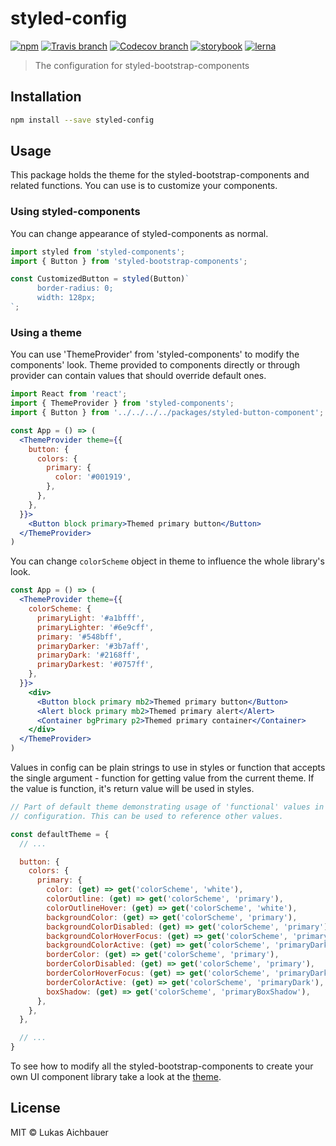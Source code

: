 # styled-config

[![npm](https://img.shields.io/npm/v/styled-config.svg?style=flat-square)](https://www.npmjs.com/package/styled-config)
[![Travis branch](https://img.shields.io/travis/aichbauer/styled-bootstrap-components/master.svg?style=flat-square)](https://travis-ci.org/aichbauer/styled-bootstrap-components)
[![Codecov branch](https://img.shields.io/codecov/c/github/aichbauer/styled-bootstrap-components/master.svg?style=flat-square)](https://codecov.io/gh/aichbauer/styled-bootstrap-components)
[![storybook](https://img.shields.io/badge/docs%20with-storybook-f1618c.svg?style=flat-square)](https://aichbauer.github.io/styled-bootstrap-components)
[![lerna](https://img.shields.io/badge/maintained%20with-lerna-cc00ff.svg?style=flat-square)](https://lernajs.io/)

> The configuration for styled-bootstrap-components

## Installation

```sh
npm install --save styled-config
```

## Usage

This package holds the theme for the styled-bootstrap-components and related
functions. You can use is to customize your components.

### Using styled-components

You can change appearance of styled-components as normal.

```jsx
import styled from 'styled-components';
import { Button } from 'styled-bootstrap-components';

const CustomizedButton = styled(Button)`
      border-radius: 0;
      width: 128px;
`;
```

### Using a theme

You can use 'ThemeProvider' from 'styled-components' to modify the components'
look. Theme provided to components directly or through provider can contain
values that should override default ones.

```jsx
import React from 'react';
import { ThemeProvider } from 'styled-components';
import { Button } from '../../../../packages/styled-button-component';

const App = () => (
  <ThemeProvider theme={{
    button: {
      colors: {
        primary: {
          color: '#001919',
        },
      },
    },
  }}>
    <Button block primary>Themed primary button</Button>
  </ThemeProvider>
)
```

You can change `colorScheme` object in theme to influence the whole
library's look.

```jsx
const App = () => (
  <ThemeProvider theme={{
    colorScheme: {
      primaryLight: '#a1bfff',
      primaryLighter: '#6e9cff',
      primary: '#548bff',
      primaryDarker: '#3b7aff',
      primaryDark: '#2168ff',
      primaryDarkest: '#0757ff',
    },
  }}>
    <div>
      <Button block primary mb2>Themed primary button</Button>
      <Alert block primary mb2>Themed primary alert</Alert>
      <Container bgPrimary p2>Themed primary container</Container>
    </div>
  </ThemeProvider>
)
```

Values in config can be plain strings to use in styles or function that
accepts the single argument - function for getting value from the current
theme. If the value is function, it's return value will be used in styles.

```jsx
// Part of default theme demonstrating usage of 'functional' values in the
// configuration. This can be used to reference other values.

const defaultTheme = {
  // ...

  button: {
    colors: {
      primary: {
        color: (get) => get('colorScheme', 'white'),
        colorOutline: (get) => get('colorScheme', 'primary'),
        colorOutlineHover: (get) => get('colorScheme', 'white'),
        backgroundColor: (get) => get('colorScheme', 'primary'),
        backgroundColorDisabled: (get) => get('colorScheme', 'primary'),
        backgroundColorHoverFocus: (get) => get('colorScheme', 'primaryDarker'),
        backgroundColorActive: (get) => get('colorScheme', 'primaryDark'),
        borderColor: (get) => get('colorScheme', 'primary'),
        borderColorDisabled: (get) => get('colorScheme', 'primary'),
        borderColorHoverFocus: (get) => get('colorScheme', 'primaryDark'),
        borderColorActive: (get) => get('colorScheme', 'primaryDark'),
        boxShadow: (get) => get('colorScheme', 'primaryBoxShadow'),
      },
    },
  },

  // ...
}
```

To see how to modify all the styled-bootstrap-components to create your own
UI component library take a look at the
[theme](https://github.com/aichbauer/styled-bootstrap-components/tree/master/packages/styled-config/src/theme).

## License

MIT © Lukas Aichbauer
